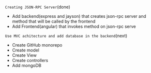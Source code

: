 ``Creating JSON-RPC Server``(done)

- Add backend(express and jayson) that creates json-rpc server and method that will be called by the frontend
- Add Frontend(angular) that invokes method on json-rpc serve

``Use MVC achitecture and add database in the backend``(next)

- Create GitHub monorepo
- Create model
- Create View
- Create controllers
- Add mongoDB